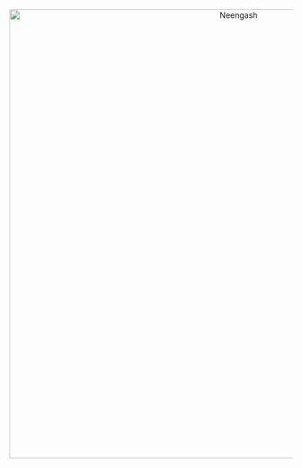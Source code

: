 <div align="center">

<picture>
  <a href="https://neengash.github.io/">
    <img src="/Imgs/GithubProfile" tittle="Neengash" alt="Neengash" width="800" height="auto"/>
  </a>
</picture>

</div>